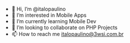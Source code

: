 - 👋 Hi, I’m @italopaulino
- 👀 I’m interested in Mobile Apps
- 🌱 I’m currently learning Mobile Dev
- 💞️ I’m looking to collaborate on PHP Projects
- 📫 How to reach me italopaulino@3wsi.com.br

<!---
italopaulino/italopaulino is a ✨ special ✨ repository because its `README.md` (this file) appears on your GitHub profile.
You can click the Preview link to take a look at your changes.
--->
